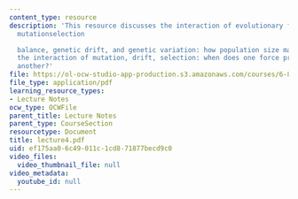 ```yaml
---
content_type: resource
description: 'This resource discusses the interaction of evolutionary forces, II:
  mutationselection

  balance, genetic drift, and genetic variation: how population size matters, and
  the interaction of mutation, drift, selection: when does one force prevail over
  another?'
file: https://ol-ocw-studio-app-production.s3.amazonaws.com/courses/6-877j-computational-evolutionary-biology-fall-2005/ef175aa06c49011c1cd871877becd9c0_lecture4.pdf
file_type: application/pdf
learning_resource_types:
- Lecture Notes
ocw_type: OCWFile
parent_title: Lecture Notes
parent_type: CourseSection
resourcetype: Document
title: lecture4.pdf
uid: ef175aa0-6c49-011c-1cd8-71877becd9c0
video_files:
  video_thumbnail_file: null
video_metadata:
  youtube_id: null
---
```

